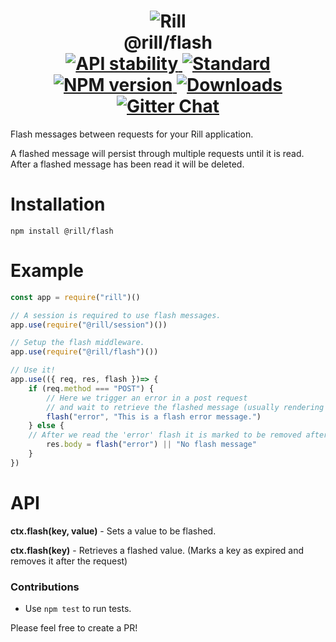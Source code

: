 <h1 align="center">
  <!-- Logo -->
  <img src="https://raw.githubusercontent.com/rill-js/rill/master/Rill-Icon.jpg" alt="Rill"/>
  <br/>
  @rill/flash
	<br/>

  <!-- Stability -->
  <a href="https://nodejs.org/api/documentation.html#documentation_stability_index">
    <img src="https://img.shields.io/badge/stability-stable-brightgreen.svg?style=flat-square" alt="API stability"/>
  </a>
  <!-- Standard -->
  <a href="https://github.com/feross/standard">
    <img src="https://img.shields.io/badge/code%20style-standard-brightgreen.svg?style=flat-square" alt="Standard"/>
  </a>
  <!-- NPM version -->
  <a href="https://npmjs.org/package/@rill/flash">
    <img src="https://img.shields.io/npm/v/@rill/flash.svg?style=flat-square" alt="NPM version"/>
  </a>
  <!-- Downloads -->
  <a href="https://npmjs.org/package/@rill/flash">
    <img src="https://img.shields.io/npm/dm/@rill/flash.svg?style=flat-square" alt="Downloads"/>
  </a>
  <!-- Gitter Chat -->
  <a href="https://gitter.im/rill-js/rill">
    <img src="https://img.shields.io/gitter/room/rill-js/rill.svg?style=flat-square" alt="Gitter Chat"/>
  </a>
</h1>

Flash messages between requests for your Rill application.

A flashed message will persist through multiple requests until it is read.
After a flashed message has been read it will be deleted.

# Installation

```console
npm install @rill/flash
```

# Example

```javascript
const app = require("rill")()

// A session is required to use flash messages.
app.use(require("@rill/session")())

// Setup the flash middleware.
app.use(require("@rill/flash")())

// Use it!
app.use(({ req, res, flash })=> {
	if (req.method === "POST") {
		// Here we trigger an error in a post request
		// and wait to retrieve the flashed message (usually rendering a view).
		flash("error", "This is a flash error message.")
	} else {
    // After we read the 'error' flash it is marked to be removed after the request is finished.
		res.body = flash("error") || "No flash message"
	}
})
```

# API

**ctx.flash(key, value)** - Sets a value to be flashed.

**ctx.flash(key)** - Retrieves a flashed value. (Marks a key as expired and removes it after the request)


### Contributions

* Use `npm test` to run tests.

Please feel free to create a PR!
